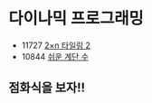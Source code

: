 # 다이나믹 프로그래밍
 
 * 11727 [2×n 타일링 2](https://www.acmicpc.net/problem/11727)
 * 10844 [쉬운 계단 수](https://www.acmicpc.net/problem/10844)
 

## 점화식을 보자!!
